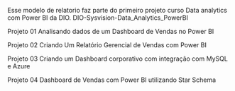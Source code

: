 Esse modelo de relatorio faz parte do primeiro projeto curso Data analytics com Power BI da DIO. 
DIO-Sysvision-Data_Analytics_PowerBI

Projeto 01
Analisando dados de um Dashboard de Vendas no Power BI

Projeto 02
Criando Um Relatório Gerencial de Vendas com Power BI

Projeto 03
Criando um Dashboard corporativo com integração com MySQL e Azure

Projeto 04
Dashboard de Vendas com Power BI utilizando Star Schema

